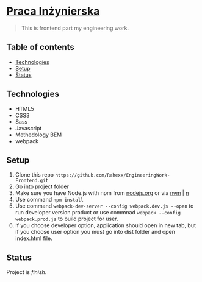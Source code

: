 # [Praca Inżynierska](https://github.com/Rahexx/EngineeringWork-Frontend)

> This is frontend part my engineering work.

## Table of contents

- [Technologies](#technologies)
- [Setup](#setup)
- [Status](#status)

## Technologies

- HTML5
- CSS3
- Sass
- Javascript
- Methedology BEM
- webpack

## Setup

1. Clone this repo `https://github.com/Rahexx/EngineeringWork-Frontend.git`
2. Go into project folder
3. Make sure you have Node.js with npm from [nodejs.org](https://nodejs.org/en/) or via [nvm](https://github.com/nvm-sh/nvm) | [n](https://github.com/tj/n)
4. Use command `npm install`
5. Use command `webpack-dev-server --config webpack.dev.js --open` to run developer version product or use commnad `webpack --config webpack.prod.js` to build project for user.
6. If you choose developer option, application should open in new tab, but if you choose user option you must go into dist folder and open index.html file.

## Status

Project is _finish_.
